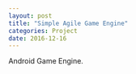 ```yaml
---
layout: post
title: "Simple Agile Game Engine"
categories: Project
date: 2016-12-16
---
```


Android Game Engine.